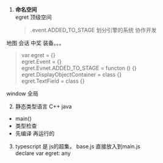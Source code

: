 1. **命名空间**<br>
egret 顶级空间<br>
    >.event.ADDED_TO_STAGE 划分引擎的系统 协作开发

地图 会话 中奖 装备。。。<br>
  >var egret = {}<br>
  egret.Event = {}<br>
  egret.Evnet.ADDED_TO_STAGE = functon () {}<br>
  egret.DisplayObjectContainer = class {}<br>
  egret.TextField = class {}<br>

window 全局

2. 静态类型语言 C++ java
  - main()
  - 类型检查
  - 先编译 再运行的

3. typescript 是 js的超集， base.js 直接放入到main.js<br>
declare var egret: any